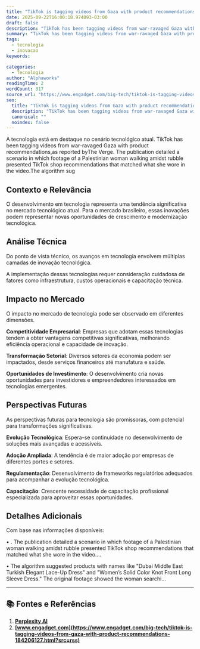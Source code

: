 ```yaml
---
title: "TikTok is tagging videos from Gaza with product recommendations"
date: 2025-09-22T16:00:18.974893-03:00
draft: false
description: "TikTok has been tagging videos from war-ravaged Gaza with product recommendations,as reported byThe Verge. The publication detailed a scenario in which foota..."
summary: "TikTok has been tagging videos from war-ravaged Gaza with product recommendations,as reported byThe Verge. The publication detailed a scenario in which foota..."
tags:
  - tecnologia
  - inovacao
keywords:

categories:
  - Tecnologia
author: "Alphaworks"
readingTime: 2
wordCount: 317
source_url: "https://www.engadget.com/big-tech/tiktok-is-tagging-videos-from-gaza-with-product-recommendations-184206127.html?src=rss"
seo:
  title: "TikTok is tagging videos from Gaza with product recommendations"
  description: "TikTok has been tagging videos from war-ravaged Gaza with product recommendations,as reported byThe Verge. The publication detailed a scenario in which foota..."
  canonical: ""
  noindex: false
---
```


A tecnologia está em destaque no cenário tecnológico atual. TikTok has been tagging videos from war-ravaged Gaza with product recommendations,as reported byThe Verge. The publication detailed a scenario in which footage of a Palestinian woman walking amidst rubble presented TikTok shop recommendations that matched what she wore in the video.The algorithm sug

## Contexto e Relevância

O desenvolvimento em tecnologia representa uma tendência significativa no mercado tecnológico atual. Para o mercado brasileiro, essas inovações podem representar novas oportunidades de crescimento e modernização tecnológica.
## Análise Técnica

Do ponto de vista técnico, os avanços em tecnologia envolvem múltiplas camadas de inovação tecnológica.



A implementação dessas tecnologias requer consideração cuidadosa de fatores como infraestrutura, custos operacionais e capacitação técnica.
## Impacto no Mercado

O impacto no mercado de tecnologia pode ser observado em diferentes dimensões.

**Competitividade Empresarial**: Empresas que adotam essas tecnologias tendem a obter vantagens competitivas significativas, melhorando eficiência operacional e capacidade de inovação.

**Transformação Setorial**: Diversos setores da economia podem ser impactados, desde serviços financeiros até manufatura e saúde.

**Oportunidades de Investimento**: O desenvolvimento cria novas oportunidades para investidores e empreendedores interessados em tecnologias emergentes.


## Perspectivas Futuras

As perspectivas futuras para tecnologia são promissoras, com potencial para transformações significativas.

**Evolução Tecnológica**: Espera-se continuidade no desenvolvimento de soluções mais avançadas e acessíveis.

**Adoção Ampliada**: A tendência é de maior adoção por empresas de diferentes portes e setores.

**Regulamentação**: Desenvolvimento de frameworks regulatórios adequados para acompanhar a evolução tecnológica.

**Capacitação**: Crescente necessidade de capacitação profissional especializada para aproveitar essas oportunidades.
## Detalhes Adicionais

Com base nas informações disponíveis:

• . The publication detailed a scenario in which footage of a Palestinian woman walking amidst rubble presented TikTok shop recommendations that matched what she wore in the video....

• The algorithm suggested products with names like "Dubai Middle East Turkish Elegant Lace-Up Dress" and "Women’s Solid Color Knot Front Long Sleeve Dress." The original footage showed the woman searchi...



---

## 📚 Fontes e Referências

1. **[Perplexity AI](https://www.perplexity.ai/)**
2. **[www.engadget.com](https://www.engadget.com/big-tech/tiktok-is-tagging-videos-from-gaza-with-product-recommendations-184206127.html?src=rss)**
